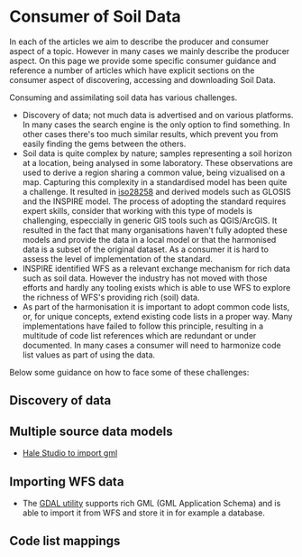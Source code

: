 # Consumer of Soil Data

In each of the articles we aim to describe the producer and consumer aspect of a topic. However in many cases we mainly describe the producer aspect. 
On this page we provide some specific consumer guidance and reference a number of articles which have explicit sections on the consumer aspect of discovering, accessing and downloading Soil Data.

Consuming and assimilating soil data has various challenges. 

- Discovery of data; not much data is advertised and on various platforms. In many cases the search engine is the only option to find something. In other cases there's too much similar results, which prevent you from easily finding the gems between the others. 
- Soil data is quite complex by nature; samples representing a soil horizon at a location, being analysed in some laboratory. These observations are used to derive a region sharing a common value, being vizualised on a map. Capturing this complexity in a standardised model has been quite a challenge. It resulted in [iso28258](https://www.iso.org/standard/44595.html) and derived models such as GLOSIS and the INSPIRE model. The process of adopting the standard requires expert skills, consider that working with this type of models is challenging, especcially in generic GIS tools such as QGIS/ArcGIS. It resulted in the fact that many organisations haven't fully adopted these models and provide the data in a local model or that the harmonised data is a subset of the original dataset. As a consumer it is hard to assess the level of implementation of the standard. 
- INSPIRE identified WFS as a relevant exchange mechanism for rich data such as soil data. However the industry has not moved with those efforts and hardly any tooling exists which is able to use WFS to explore the richness of WFS's providing rich (soil) data.
- As part of the harmonisation it is important to adopt common code lists, or, for unique concepts, extend existing code lists in a proper way. Many implementations have failed to follow this principle, resulting in a multitude of code list references which are redundant or under documented. In many cases a consumer will need to harmonize code list values as part of using the data.

Below some guidance on how to face some of these challenges:

## Discovery of data

## Multiple source data models

- [Hale Studio to import gml](tools/hale-studio-consume-gml.md) 

## Importing WFS data

- The [GDAL utility](utils/gdal.md) supports rich GML (GML Application Schema) and is able to import it from WFS and store it in for example a database.


## Code list mappings
